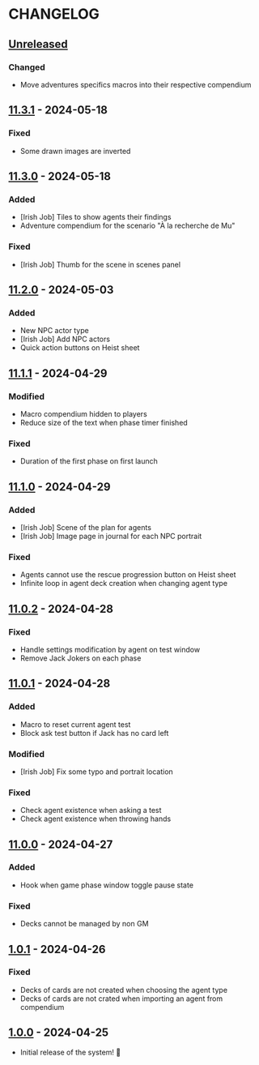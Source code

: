 # CHANGELOG

## [Unreleased]

### Changed

- Move adventures specifics macros into their respective compendium

## [11.3.1] - 2024-05-18

### Fixed

- Some drawn images are inverted

## [11.3.0] - 2024-05-18

### Added

- [Irish Job] Tiles to show agents their findings
- Adventure compendium for the scenario "À la recherche de Mu"

### Fixed

- [Irish Job] Thumb for the scene in scenes panel

## [11.2.0] - 2024-05-03

### Added

- New NPC actor type
- [Irish Job] Add NPC actors
- Quick action buttons on Heist sheet

## [11.1.1] - 2024-04-29

### Modified

- Macro compendium hidden to players
- Reduce size of the text when phase timer finished

### Fixed

- Duration of the first phase on first launch

## [11.1.0] - 2024-04-29

### Added

- [Irish Job] Scene of the plan for agents
- [Irish Job] Image page in journal for each NPC portrait

### Fixed

- Agents cannot use the rescue progression button on Heist sheet
- Infinite loop in agent deck creation when changing agent type

## [11.0.2] - 2024-04-28

### Fixed

- Handle settings modification by agent on test window
- Remove Jack Jokers on each phase

## [11.0.1] - 2024-04-28

### Added

- Macro to reset current agent test
- Block ask test button if Jack has no card left

### Modified

- [Irish Job] Fix some typo and portrait location

### Fixed

- Check agent existence when asking a test
- Check agent existence when throwing hands

## [11.0.0] - 2024-04-27

### Added

- Hook when game phase window toggle pause state

### Fixed

- Decks cannot be managed by non GM

## [1.0.1] - 2024-04-26

### Fixed

- Decks of cards are not created when choosing the agent type
- Decks of cards are not crated when importing an agent from compendium

## [1.0.0] - 2024-04-25

- Initial release of the system! 🚀

[Unreleased]: https://github.com/DjLeChuck/foundryvtt-system-the-heist/compare/11.3.1...main

[11.3.1]: https://github.com/DjLeChuck/foundryvtt-system-the-heist/compare/11.3.0...11.3.1

[11.3.0]: https://github.com/DjLeChuck/foundryvtt-system-the-heist/compare/11.2.0...11.3.0

[11.2.0]: https://github.com/DjLeChuck/foundryvtt-system-the-heist/compare/11.1.1...11.2.0

[11.1.1]: https://github.com/DjLeChuck/foundryvtt-system-the-heist/compare/11.1.0...11.1.1

[11.1.0]: https://github.com/DjLeChuck/foundryvtt-system-the-heist/compare/11.0.2...11.1.0

[11.0.2]: https://github.com/DjLeChuck/foundryvtt-system-the-heist/compare/11.0.1...11.0.2

[11.0.1]: https://github.com/DjLeChuck/foundryvtt-system-the-heist/compare/11.0.0...11.0.1

[11.0.0]: https://github.com/DjLeChuck/foundryvtt-system-the-heist/compare/1.0.1...11.0.0

[1.0.1]: https://github.com/DjLeChuck/foundryvtt-system-the-heist/compare/1.0.0...1.0.1

[1.0.0]: https://github.com/DjLeChuck/foundryvtt-system-the-heist/releases/tag/1.0.0
